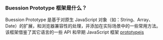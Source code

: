 ### Buession Prototype 框架是什么？
Buession Prototype 是基于对原生 JavaScript 对象（如：String、Array、Date）的扩展，和浏览器兼容性的处理，并添加在实际场景中的一些常用方法。
该框架借鉴了其它语言的一些 API 和早期 JavaScript 框架 [prototypejs](http://prototypejs.org/)